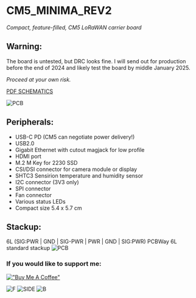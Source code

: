 # CM5_MINIMA_REV2
_Compact, feature-filled, CM5 LoRaWAN carrier board_

## **Warning**:
The board is untested, but DRC looks fine. I will send out for production before the end of 2024 and likely test the board by middle January 2025.

_Proceed at your own risk._

 [PDF SCHEMATICS](https://github.com/piecol/CM5_MINIMA_REV2/blob/main/CM5_MINIMA_2.pdf)

![PCB](https://github.com/piecol/CM5_MINIMA_REV2/blob/main/PICS/PCB.png)

## **Peripherals**:

- USB-C PD (CM5 can negotiate power delivery!)
- USB2.0 
- Gigabit Ethernet with cutout magjack for low profile
- HDMI port
- M.2 M Key for 2230 SSD
- CSI/DSI connector for camera module or display
- SHTC3 Sensirion temperature and humidity sensor
- I2C connector (3V3 only)
- SPI connector
- Fan connector
- Various status LEDs
- Compact size 5.4 x 5.7 cm


## **Stackup**:
6L (SIG:PWR | GND | SIG-PWR | PWR | GND | SIG:PWR) 
PCBWay 6L standard stackup
![PCB](https://github.com/piecol/CM5_MINIMA_REV2/blob/main/PCBWay_6L_stackup.png)




### If you would like to support me:

[!["Buy Me A Coffee"](https://www.buymeacoffee.com/assets/img/custom_images/orange_img.png)](https://www.buymeacoffee.com/pierluigicj)


 ![F](https://github.com/piecol/CM5_MINIMA_REV2/blob/main/PICS/F.png)
 ![SIDE](https://github.com/piecol/CM5_MINIMA_REV2/blob/main/PICS/SIDE.png)
 ![B](https://github.com/piecol/CM5_MINIMA_REV2/blob/main/PICS/B.png)
